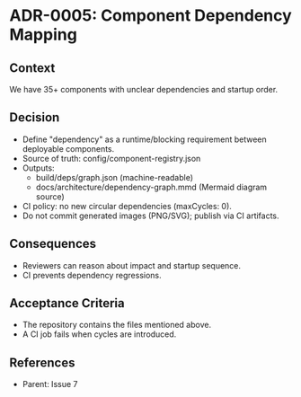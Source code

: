 # ADR-0005: Component Dependency Mapping

## Context

We have 35+ components with unclear dependencies and startup order.

## Decision

- Define "dependency" as a runtime/blocking requirement between deployable components.
- Source of truth: config/component-registry.json
- Outputs:
  - build/deps/graph.json (machine-readable)
  - docs/architecture/dependency-graph.mmd (Mermaid diagram source)
- CI policy: no new circular dependencies (maxCycles: 0).
- Do not commit generated images (PNG/SVG); publish via CI artifacts.

## Consequences

- Reviewers can reason about impact and startup sequence.
- CI prevents dependency regressions.

## Acceptance Criteria

- The repository contains the files mentioned above.
- A CI job fails when cycles are introduced.

## References

- Parent: Issue 7
